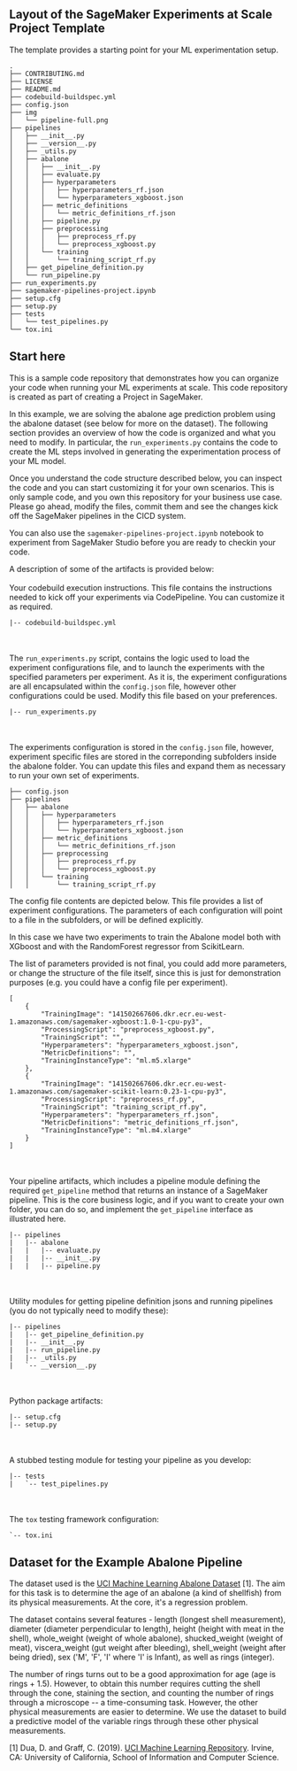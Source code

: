 ## Layout of the SageMaker Experiments at Scale Project Template

The template provides a starting point for your ML experimentation setup.

```
.
├── CONTRIBUTING.md
├── LICENSE
├── README.md
├── codebuild-buildspec.yml
├── config.json
├── img
│   └── pipeline-full.png
├── pipelines
│   ├── __init__.py
│   ├── __version__.py
│   ├── _utils.py
│   ├── abalone
│   │   ├── __init__.py
│   │   ├── evaluate.py
│   │   ├── hyperparameters
│   │   │   ├── hyperparameters_rf.json
│   │   │   └── hyperparameters_xgboost.json
│   │   ├── metric_definitions
│   │   │   └── metric_definitions_rf.json
│   │   ├── pipeline.py
│   │   ├── preprocessing
│   │   │   ├── preprocess_rf.py
│   │   │   └── preprocess_xgboost.py
│   │   └── training
│   │       └── training_script_rf.py
│   ├── get_pipeline_definition.py
│   └── run_pipeline.py
├── run_experiments.py
├── sagemaker-pipelines-project.ipynb
├── setup.cfg
├── setup.py
├── tests
│   └── test_pipelines.py
└── tox.ini
```

## Start here
This is a sample code repository that demonstrates how you can organize your code when running your ML experiments at scale.
This code repository is created as part of creating a Project in SageMaker. 

In this example, we are solving the abalone age prediction problem using the abalone dataset (see below for more on the dataset). The following section provides an overview of how the code is organized and what you need to modify. In particular, the `run_experiments.py` contains the code to create the ML steps involved in generating the experimentation process of your ML model.

Once you understand the code structure described below, you can inspect the code and you can start customizing it for your own scenarios. This is only sample code, and you own this repository for your business use case. Please go ahead, modify the files, commit them and see the changes kick off the SageMaker pipelines in the CICD system.

You can also use the `sagemaker-pipelines-project.ipynb` notebook to experiment from SageMaker Studio before you are ready to checkin your code.

A description of some of the artifacts is provided below:
<br/><br/>
Your codebuild execution instructions. This file contains the instructions needed to kick off your experiments via CodePipeline. You can customize it as required.

```
|-- codebuild-buildspec.yml
```


<br/><br/>
The `run_experiments.py` script, contains the logic used to load the experiment configurations file, and to launch the experiments with the specified parameters per experiment.
As it is, the experiment configurations are all encapsulated within the `config.json` file, however other configurations could be used. Modify this file based on your preferences.

```
|-- run_experiments.py
````

<br/><br/>
The experiments configuration is stored in the `config.json` file, however, experiment specific files are stored in the correponding subfolders inside the abalone folder.
You can update this files and expand them as necessary to run your own set of experiments.

```
├── config.json
├── pipelines
│   ├── abalone
│   │   ├── hyperparameters
│   │   │   ├── hyperparameters_rf.json
│   │   │   └── hyperparameters_xgboost.json
│   │   ├── metric_definitions
│   │   │   └── metric_definitions_rf.json
│   │   ├── preprocessing
│   │   │   ├── preprocess_rf.py
│   │   │   └── preprocess_xgboost.py
│   │   └── training
│   │       └── training_script_rf.py
```

The config file contents are depicted below. This file provides a list of experiment configurations. The parameters of each configuration will point to a file in the subfolders, or will be defined explicitly.

In this case we have two experiments to train the Abalone model both with XGboost and with the RandomForest regressor from ScikitLearn.

The list of parameters provided is not final, you could add more parameters, or change the structure of the file itself, since this is just for demonstration purposes (e.g. you could have a config file per experiment).

```
[
    {
        "TrainingImage": "141502667606.dkr.ecr.eu-west-1.amazonaws.com/sagemaker-xgboost:1.0-1-cpu-py3",
        "ProcessingScript": "preprocess_xgboost.py",
        "TrainingScript": "",
        "Hyperparameters": "hyperparameters_xgboost.json",
        "MetricDefinitions": "",
        "TrainingInstanceType": "ml.m5.xlarge"
    },
    {
        "TrainingImage": "141502667606.dkr.ecr.eu-west-1.amazonaws.com/sagemaker-scikit-learn:0.23-1-cpu-py3",
        "ProcessingScript": "preprocess_rf.py",
        "TrainingScript": "training_script_rf.py",
        "Hyperparameters": "hyperparameters_rf.json",
        "MetricDefinitions": "metric_definitions_rf.json",
        "TrainingInstanceType": "ml.m4.xlarge"
    }
]
```

<br/><br/>
Your pipeline artifacts, which includes a pipeline module defining the required `get_pipeline` method that returns an instance of a SageMaker pipeline. This is the core business logic, and if you want to create your own folder, you can do so, and implement the `get_pipeline` interface as illustrated here.

```
|-- pipelines
|   |-- abalone
|   |   |-- evaluate.py
|   |   |-- __init__.py
|   |   |-- pipeline.py

```
<br/><br/>
Utility modules for getting pipeline definition jsons and running pipelines (you do not typically need to modify these):

```
|-- pipelines
|   |-- get_pipeline_definition.py
|   |-- __init__.py
|   |-- run_pipeline.py
|   |-- _utils.py
|   `-- __version__.py
```
<br/><br/>
Python package artifacts:
```
|-- setup.cfg
|-- setup.py
```
<br/><br/>
A stubbed testing module for testing your pipeline as you develop:
```
|-- tests
|   `-- test_pipelines.py
```
<br/><br/>
The `tox` testing framework configuration:
```
`-- tox.ini
```

## Dataset for the Example Abalone Pipeline

The dataset used is the [UCI Machine Learning Abalone Dataset](https://archive.ics.uci.edu/ml/datasets/abalone) [1]. The aim for this task is to determine the age of an abalone (a kind of shellfish) from its physical measurements. At the core, it's a regression problem. 
    
The dataset contains several features - length (longest shell measurement), diameter (diameter perpendicular to length), height (height with meat in the shell), whole_weight (weight of whole abalone), shucked_weight (weight of meat), viscera_weight (gut weight after bleeding), shell_weight (weight after being dried), sex ('M', 'F', 'I' where 'I' is Infant), as well as rings (integer).

The number of rings turns out to be a good approximation for age (age is rings + 1.5). However, to obtain this number requires cutting the shell through the cone, staining the section, and counting the number of rings through a microscope -- a time-consuming task. However, the other physical measurements are easier to determine. We use the dataset to build a predictive model of the variable rings through these other physical measurements.

[1] Dua, D. and Graff, C. (2019). [UCI Machine Learning Repository](http://archive.ics.uci.edu/ml). Irvine, CA: University of California, School of Information and Computer Science.
